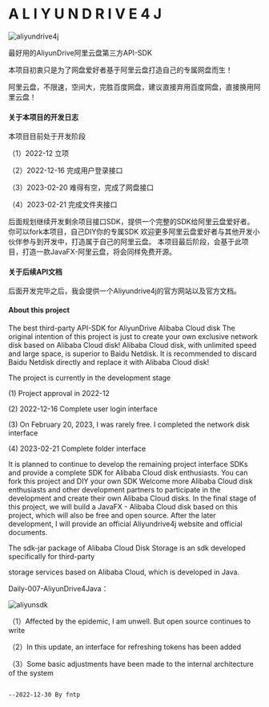 # A L I Y U N D R I V E 4 J
![aliyundrive4j](https://user-images.githubusercontent.com/46984923/220074604-73469071-385f-432b-a856-bc8e0649e50d.jpeg)

最好用的AliyunDrive阿里云盘第三方API-SDK

本项目初衷只是为了网盘爱好者基于阿里云盘打造自己的专属网盘而生！

阿里云盘，不限速，空间大，完胜百度网盘，建议直接弃用百度网盘，直接换用阿里云盘！

#### 关于本项目的开发日志
本项目目前处于开发阶段

（1）2022-12 立项

（2）2022-12-16 完成用户登录接口

（3）2023-02-20 难得有空，完成了网盘接口

（4）2023-02-21 完成文件夹接口

后面规划继续开发剩余项目接口SDK，提供一个完整的SDK给阿里云盘爱好者。
你可以fork本项目，自己DIY你的专属SDK
欢迎更多阿里云盘爱好者与其他开发小伙伴参与到开发中，打造属于自己的阿里云盘。
本项目最后阶段，会基于此项目，打造一款JavaFX-阿里云盘，将会同样免费开源。


#### 关于后续API文档
后面开发完毕之后，我会提供一个Aliyundrive4j的官方网站以及官方文档。

#### About this project
The best third-party API-SDK for AliyunDrive Alibaba Cloud disk
The original intention of this project is just to create your own exclusive network disk based on Alibaba Cloud disk!
Alibaba Cloud disk, with unlimited speed and large space, is superior to Baidu Netdisk. It is recommended to discard Baidu Netdisk directly and replace it with Alibaba Cloud disk!

The project is currently in the development stage

(1) Project approval in 2022-12

(2) 2022-12-16 Complete user login interface

(3) On February 20, 2023, I was rarely free. I completed the network disk interface

(4) 2023-02-21 Complete folder interface

It is planned to continue to develop the remaining project interface SDKs and provide a complete SDK for Alibaba Cloud disk enthusiasts.
You can fork this project and DIY your own SDK
Welcome more Alibaba Cloud disk enthusiasts and other development partners to participate in the development and create their own Alibaba Cloud disks.
In the final stage of this project, we will build a JavaFX - Alibaba Cloud disk based on this project, which will also be free and open source.
After the later development, I will provide an official Aliyundrive4j website and official documents.

The sdk-jar package of Alibaba Cloud Disk Storage is an sdk developed specifically for third-party 

storage services based on Alibaba Cloud, which is developed in Java.

Daily-007-AliyunDrive4Java：

![aliyunsdk](https://user-images.githubusercontent.com/46984923/207824779-082953c9-b0b1-45ee-8959-309d3ad1cfb8.png)

（1）Affected by the epidemic, I am unwell. But open source continues to write

（2）In this update, an interface for refreshing tokens has been added

（3）Some basic adjustments have been made to the internal architecture of the system

                                                                          --2022-12-30 By fntp
